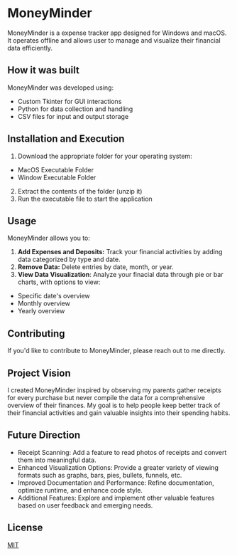# MoneyMinder
MoneyMinder is a expense tracker app designed for Windows and macOS. It operates offline and allows user to manage and visualize their financial data efficiently.
## How it was built
MoneyMinder was developed using:
* Custom Tkinter for GUI interactions
* Python for data collection and handling
* CSV files for input and output storage
## Installation and Execution
1. Download the appropriate folder for your operating system:
  - MacOS Executable Folder
  - Window Executable Folder
2. Extract the contents of the folder (unzip it)
3. Run the executable file to start the application
## Usage
MoneyMinder allows you to:
1. **Add Expenses and Deposits:** Track your financial activities by adding data categorized by type and date.
2. **Remove Data:** Delete entries by date, month, or year.
3.  **View Data Visualization**: Analyze your finacial data through pie or bar charts, with options to view:
  - Specific date's overview
  - Monthly overview
  - Yearly overview  
## Contributing 
If you'd like to contribute to MoneyMinder, please reach out to me directly.
## Project Vision
I created MoneyMinder inspired by observing my parents gather receipts for every purchase but never compile the data for a comprehensive overview of their finances. My goal is to help people keep better track of their financial activities and gain valuable insights into their spending habits.
## Future Direction
* Receipt Scanning: Add a feature to read photos of receipts and convert them into meaningful data.
* Enhanced Visualization Options: Provide a greater variety of viewing formats such as graphs, bars, pies, bullets, funnels, etc.
* Improved Documentation and Performance: Refine documentation, optimize runtime, and enhance code style.
* Additional Features: Explore and implement other valuable features based on user feedback and emerging needs.
## License
[MIT](https://choosealicense.com/licenses/mit/)
